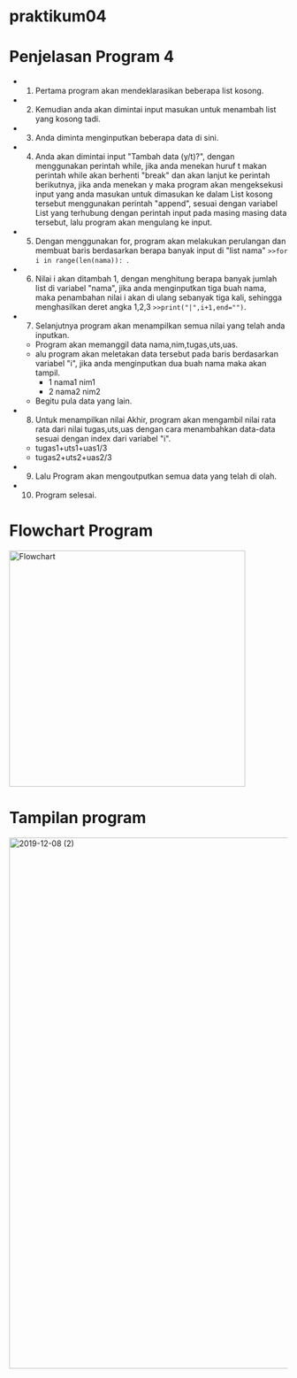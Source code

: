 # praktikum04
# Penjelasan Program 4
* 1. Pertama program akan mendeklarasikan beberapa list kosong.
* 2. Kemudian anda akan dimintai input masukan untuk menambah list yang kosong tadi.
* 3. Anda diminta menginputkan beberapa data di sini.
* 4. Anda akan dimintai input "Tambah data (y/t)?", dengan menggunakan perintah while, jika anda menekan huruf t makan perintah while akan berhenti "break" dan akan lanjut ke perintah berikutnya, jika anda menekan y maka program akan mengeksekusi input yang anda masukan untuk dimasukan ke dalam List kosong tersebut menggunakan perintah "append", sesuai dengan variabel List yang terhubung dengan perintah input pada masing masing data tersebut, lalu program akan mengulang ke input.
* 5. Dengan menggunakan for, program akan melakukan perulangan dan membuat baris berdasarkan berapa banyak input di "list nama" ``>>for i in range(len(nama)): ``.
* 6. Nilai i akan ditambah 1, dengan menghitung berapa banyak jumlah list di variabel "nama", jika anda menginputkan tiga buah nama, maka penambahan nilai i akan di ulang sebanyak tiga kali, sehingga menghasilkan deret angka 1,2,3 ``>>print("|",i+1,end="")``.
* 7. Selanjutnya program akan menampilkan semua nilai yang telah anda inputkan.
  * Program akan memanggil data nama,nim,tugas,uts,uas.
  * alu program akan meletakan data tersebut pada baris berdasarkan variabel "i", jika anda menginputkan dua buah nama maka akan tampil. 
    * 1 nama1 nim1
    * 2 nama2 nim2
  * Begitu pula data yang lain.
* 8. Untuk menampilkan nilai Akhir, program akan mengambil nilai rata rata dari nilai tugas,uts,uas dengan cara menambahkan data-data sesuai dengan index dari variabel "i".
  * tugas1+uts1+uas1/3
  * tugas2+uts2+uas2/3
* 9. Lalu Program akan mengoutputkan semua data yang telah di olah.
* 10. Program selesai.

# Flowchart Program

  <img width="427" alt="Flowchart" src="https://user-images.githubusercontent.com/56913656/69908812-3e4f0b80-1423-11ea-9483-b5db52e2bfc0.png">

# Tampilan program
<img width="960" alt="2019-12-08 (2)" src="https://user-images.githubusercontent.com/57051708/70383593-ce9ccb80-19a2-11ea-8195-26bc29771561.png">

